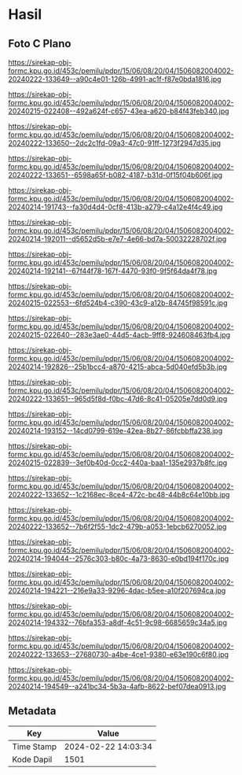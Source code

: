 # Hasil

## Foto C Plano

https://sirekap-obj-formc.kpu.go.id/453c/pemilu/pdpr/15/06/08/20/04/1506082004002-20240222-133649--a90c4e01-126b-4991-ac1f-f87e0bda1816.jpg

https://sirekap-obj-formc.kpu.go.id/453c/pemilu/pdpr/15/06/08/20/04/1506082004002-20240215-022408--492a624f-c657-43ea-a620-b84f43feb340.jpg

https://sirekap-obj-formc.kpu.go.id/453c/pemilu/pdpr/15/06/08/20/04/1506082004002-20240222-133650--2dc2c1fd-09a3-47c0-91ff-1273f2947d35.jpg

https://sirekap-obj-formc.kpu.go.id/453c/pemilu/pdpr/15/06/08/20/04/1506082004002-20240222-133651--6598a65f-b082-4187-b31d-0f15f04b606f.jpg

https://sirekap-obj-formc.kpu.go.id/453c/pemilu/pdpr/15/06/08/20/04/1506082004002-20240214-191743--fa30d4d4-0cf8-413b-a279-c4a12e4f4c49.jpg

https://sirekap-obj-formc.kpu.go.id/453c/pemilu/pdpr/15/06/08/20/04/1506082004002-20240214-192011--d5652d5b-e7e7-4e66-bd7a-50032228702f.jpg

https://sirekap-obj-formc.kpu.go.id/453c/pemilu/pdpr/15/06/08/20/04/1506082004002-20240214-192141--67f44f78-167f-4470-93f0-9f5f64da4f78.jpg

https://sirekap-obj-formc.kpu.go.id/453c/pemilu/pdpr/15/06/08/20/04/1506082004002-20240215-022553--6fd524b4-c390-43c9-a12b-84745f98591c.jpg

https://sirekap-obj-formc.kpu.go.id/453c/pemilu/pdpr/15/06/08/20/04/1506082004002-20240215-022640--283e3ae0-44d5-4acb-9ff8-924608463fb4.jpg

https://sirekap-obj-formc.kpu.go.id/453c/pemilu/pdpr/15/06/08/20/04/1506082004002-20240214-192826--25b1bcc4-a870-4215-abca-5d040efd5b3b.jpg

https://sirekap-obj-formc.kpu.go.id/453c/pemilu/pdpr/15/06/08/20/04/1506082004002-20240222-133651--965d5f8d-f0bc-47d6-8c41-05205e7dd0d9.jpg

https://sirekap-obj-formc.kpu.go.id/453c/pemilu/pdpr/15/06/08/20/04/1506082004002-20240214-193152--14cd0799-619e-42ea-8b27-86fcbbffa238.jpg

https://sirekap-obj-formc.kpu.go.id/453c/pemilu/pdpr/15/06/08/20/04/1506082004002-20240215-022839--3ef0b40d-0cc2-440a-baa1-135e2937b8fc.jpg

https://sirekap-obj-formc.kpu.go.id/453c/pemilu/pdpr/15/06/08/20/04/1506082004002-20240222-133652--1c2168ec-8ce4-472c-bc48-44b8c64e10bb.jpg

https://sirekap-obj-formc.kpu.go.id/453c/pemilu/pdpr/15/06/08/20/04/1506082004002-20240222-133652--7b6f2f55-1dc2-479b-a053-1ebcb6270052.jpg

https://sirekap-obj-formc.kpu.go.id/453c/pemilu/pdpr/15/06/08/20/04/1506082004002-20240214-194044--2576c303-b80c-4a73-8630-e0bd194f170c.jpg

https://sirekap-obj-formc.kpu.go.id/453c/pemilu/pdpr/15/06/08/20/04/1506082004002-20240214-194221--216e9a33-9296-4dac-b5ee-a10f207694ca.jpg

https://sirekap-obj-formc.kpu.go.id/453c/pemilu/pdpr/15/06/08/20/04/1506082004002-20240214-194332--76bfa353-a8df-4c51-9c98-6685659c34a5.jpg

https://sirekap-obj-formc.kpu.go.id/453c/pemilu/pdpr/15/06/08/20/04/1506082004002-20240222-133653--27680730-a4be-4ce1-9380-e63e190c6f80.jpg

https://sirekap-obj-formc.kpu.go.id/453c/pemilu/pdpr/15/06/08/20/04/1506082004002-20240214-194549--a241bc34-5b3a-4afb-8622-bef07dea0913.jpg


## Metadata

| Key        | Value               |
| ---------- | ------------------- |
| Time Stamp | 2024-02-22 14:03:34 |
| Kode Dapil | 1501                |



